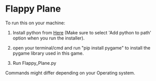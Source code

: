 # Flappy Plane

To run this on your machine:
1. Install python from [Here](https://www.python.org/) (Make sure to select 'Add python to path' option when you run the installer).

2. open your terminal/cmd and run "pip install pygame" to install the pygame library used in this game.

3. Run Flappy_Plane.py

Commands might differ depending on your Operating system.